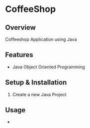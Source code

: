 # CoffeeShop

## Overview
Coffeeshop Application using Java

## Features
- Java Object Oriented Programming

## Setup & Installation 
1. Create a new Java Project

## Usage
-
